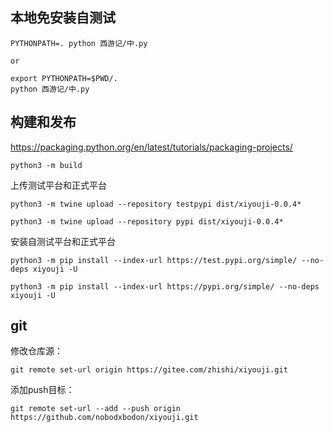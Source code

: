 
## 本地免安装自测试

```
PYTHONPATH=. python 西游记/中.py

or

export PYTHONPATH=$PWD/.
python 西游记/中.py
```


## 构建和发布

https://packaging.python.org/en/latest/tutorials/packaging-projects/
```
python3 -m build
```

上传测试平台和正式平台
```
python3 -m twine upload --repository testpypi dist/xiyouji-0.0.4*

python3 -m twine upload --repository pypi dist/xiyouji-0.0.4*
```

安装自测试平台和正式平台
```
python3 -m pip install --index-url https://test.pypi.org/simple/ --no-deps xiyouji -U

python3 -m pip install --index-url https://pypi.org/simple/ --no-deps xiyouji -U
```

## git

修改仓库源：
```
git remote set-url origin https://gitee.com/zhishi/xiyouji.git
```

添加push目标：
```
git remote set-url --add --push origin  https://github.com/nobodxbodon/xiyouji.git
```